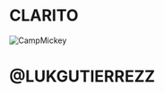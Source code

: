 # CLARITO

![CampMickey](https://res.cloudinary.com/dhysyvasz/image/upload/v1681228228/openia_i1pa1w.png)
# @LUKGUTIERREZZ

